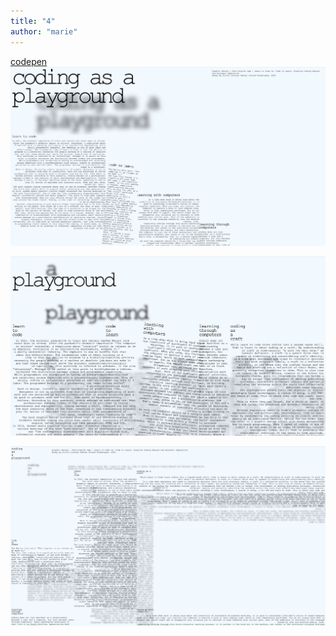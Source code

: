 ```yaml
---
title: "4"
author: "marie"
---
```


[codepen](https://codepen.io/Oda-Alven/pen/VwoOGWN)
![Grid 1](https://raw.githubusercontent.com/MarieOda/assignments/b833fbb9145997d0137cb502808fecf8a0694899/Bildschirmfoto%202024-11-19%20um%2015.39.45.png)

![Grid 2](https://raw.githubusercontent.com/MarieOda/assignments/a664c989016ff516c5c95577954ef294c069e363/Bildschirmfoto%202024-11-19%20um%2016.28.27.png)

![Grid 3](https://raw.githubusercontent.com/MarieOda/assignments/bb8dac52694df4adb738373ce15d27675834645f/Bildschirmfoto%202024-11-19%20um%2016.37.35.png)


